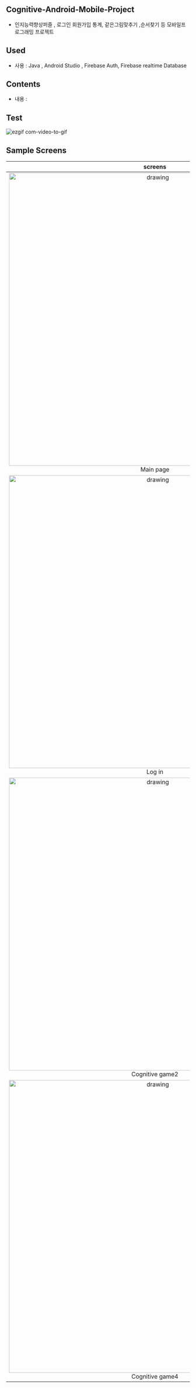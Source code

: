 ## Cognitive-Android-Mobile-Project
- 인지능력향상퍼즐 , 로그인 회원가입 통계, 같은그림맞추기 ,순서찾기 등 모바일프로그래밍 프로젝트

## Used
- 사용 : Java , Android Studio , Firebase Auth, Firebase realtime Database


## Contents
- 내용 : 

## Test
![ezgif com-video-to-gif](https://user-images.githubusercontent.com/54543148/72045690-185a3800-32fa-11ea-853b-8b74718f7aad.gif)

## Sample Screens

|screens||
|:---:|:----:|
| <img src="https://user-images.githubusercontent.com/54543148/72046100-0dec6e00-32fb-11ea-80cc-60a90bc3949e.jpg" alt="drawing" width="800"/> </br> Main page | <img src="https://user-images.githubusercontent.com/54543148/72046116-15137c00-32fb-11ea-8dd8-7424218b2f65.jpg" alt="drawing" width="800"/> </br> Start page |
| <img src="https://user-images.githubusercontent.com/54543148/72046128-1a70c680-32fb-11ea-87ab-36ffc4bb45cf.jpg" alt="drawing" width="800"/> </br> Log in | <img src="https://user-images.githubusercontent.com/54543148/72046135-1e9ce400-32fb-11ea-9a91-267cde7f6503.jpg" alt="drawing" width="800"/> </br> Cognitive game1|
|<img src="https://user-images.githubusercontent.com/54543148/72046153-26f51f00-32fb-11ea-95ec-5c189561b72f.jpg" alt="drawing" width="800"/> </br> Cognitive game2 |<img src="https://user-images.githubusercontent.com/54543148/72046173-2e1c2d00-32fb-11ea-867b-b07be697f3e1.jpg" alt="drawing" width="800"/> </br> Cognitive game3 |
|<img src="https://user-images.githubusercontent.com/54543148/72046188-34aaa480-32fb-11ea-8e94-b8e6c18331a0.jpg" alt="drawing" width="800"/> </br> Cognitive game4 |<img src="https://user-images.githubusercontent.com/54543148/72046200-3aa08580-32fb-11ea-98de-a8e02f367634.jpg" alt="drawing" width="800"/> </br> Result page |
